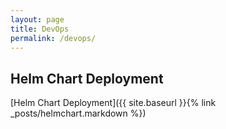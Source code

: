 ```yaml
---
layout: page
title: DevOps
permalink: /devops/
---
```


## Helm Chart Deployment
[Helm Chart Deployment]({{ site.baseurl }}{% link _posts/helmchart.markdown %})

